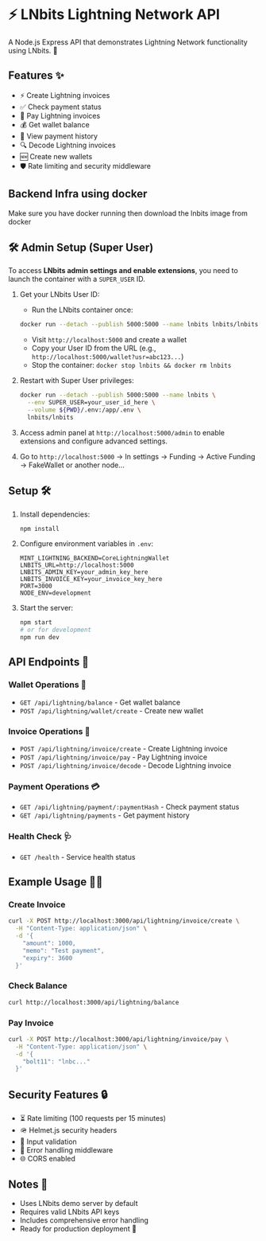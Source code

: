 # ⚡ LNbits Lightning Network API

A Node.js Express API that demonstrates Lightning Network functionality using LNbits. 🚀

## Features ✨

- ⚡ Create Lightning invoices
- ✅ Check payment status
- 💸 Pay Lightning invoices
- 💰 Get wallet balance
- 📜 View payment history
- 🔍 Decode Lightning invoices
- 🆕 Create new wallets
- 🛡️ Rate limiting and security middleware

## Backend Infra using docker 
Make sure you have docker running then download the lnbits image from docker 

## 🛠️ Admin Setup (Super User)
To access **LNbits admin settings and enable extensions**, you need to launch the container with a `SUPER_USER` ID.

1. Get your LNbits User ID:
   * Run the LNbits container once:
   ```bash
   docker run --detach --publish 5000:5000 --name lnbits lnbits/lnbits
   ```
   * Visit `http://localhost:5000` and create a wallet
   * Copy your User ID from the URL (e.g., `http://localhost:5000/wallet?usr=abc123...`)
   * Stop the container: `docker stop lnbits && docker rm lnbits`

2. Restart with Super User privileges:
   ```bash
   docker run --detach --publish 5000:5000 --name lnbits \
     --env SUPER_USER=your_user_id_here \
     --volume ${PWD}/.env:/app/.env \
     lnbits/lnbits
   ```

3. Access admin panel at `http://localhost:5000/admin` to enable extensions and configure advanced settings.

4. Go to `http://localhost:5000` -> In settings -> Funding -> Active Funding -> FakeWallet or another node...

## Setup 🛠️

1. Install dependencies:
   ```bash
   npm install
   ```

2. Configure environment variables in `.env`:
   ```env
   MINT_LIGHTNING_BACKEND=CoreLightningWallet
   LNBITS_URL=http://localhost:5000
   LNBITS_ADMIN_KEY=your_admin_key_here
   LNBITS_INVOICE_KEY=your_invoice_key_here
   PORT=3000
   NODE_ENV=development
   ```

3. Start the server:
   ```bash
   npm start
   # or for development
   npm run dev
   ```

## API Endpoints 📡

### Wallet Operations 👛
- `GET /api/lightning/balance` - Get wallet balance
- `POST /api/lightning/wallet/create` - Create new wallet

### Invoice Operations 🧾
- `POST /api/lightning/invoice/create` - Create Lightning invoice
- `POST /api/lightning/invoice/pay` - Pay Lightning invoice
- `POST /api/lightning/invoice/decode` - Decode Lightning invoice

### Payment Operations 💳
- `GET /api/lightning/payment/:paymentHash` - Check payment status
- `GET /api/lightning/payments` - Get payment history

### Health Check 🩺
- `GET /health` - Service health status

## Example Usage 🧑‍💻

### Create Invoice
```bash
curl -X POST http://localhost:3000/api/lightning/invoice/create \
  -H "Content-Type: application/json" \
  -d '{
    "amount": 1000,
    "memo": "Test payment",
    "expiry": 3600
  }'
```

### Check Balance
```bash
curl http://localhost:3000/api/lightning/balance
```

### Pay Invoice
```bash
curl -X POST http://localhost:3000/api/lightning/invoice/pay \
  -H "Content-Type: application/json" \
  -d '{
    "bolt11": "lnbc..."
  }'
```

## Security Features 🔒

- ⏳ Rate limiting (100 requests per 15 minutes)
- 🪖 Helmet.js security headers
- 🧹 Input validation
- 🛑 Error handling middleware
- 🌐 CORS enabled

## Notes 📝

- Uses LNbits demo server by default
- Requires valid LNbits API keys
- Includes comprehensive error handling
- Ready for production deployment 🚀
